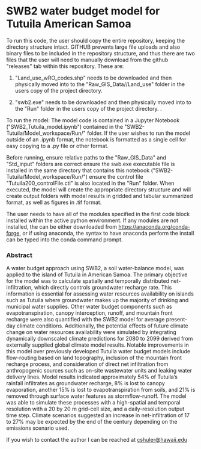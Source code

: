 # SWB2 water budget model for Tutuila American Samoa


To run this code, the user should copy the entire repository, keeping the directory structure intact. GITHUB prevents large file uploads and also binary files to be included in the repository structure, and thus there are two files that the user will need to manually download from the github "releases" tab within this repository. These are: 

1) "Land_use_wRO_codes.shp" needs to be downloaded and then physically moved into to the "Raw_GIS_Data//Land_use" folder in the users copy of the project directory. 

2) "swb2.exe" needs to be downloaded and then physically moved into to the "Run" folder in the users copy of the project directory. .


To run the model:
The model code is contained in a Jupyter Notebook ("SWB2_Tutuila_model.ipynb") contained in the "SWB2-Tutuila/Model_workspace/Run/" folder. If the user wishes to run the model outside of an .ipynb format, the notebook is formatted as a single cell for easy copying to a .py file or other format. 

Before running, ensure relative paths to the "Raw_GIS_Data" and "Std_input" folders are correct ensure the swb.exe executable file is installed in the same directory that contains this notebook ("SWB2-Tutuila/Model_workspace/Run/") ensure the control file "Tutuila200_controlFile.ctl" is also located in the "Run" folder.  When executed, the model will create the appropriate directory structure and will create output folders with model results in gridded and tabular summarized format, as well as figures in .tif format.

The user needs to have all of the modules specified in the first code block installed within the active python environment. If any modules are not installed, the can be either downloaded from https://anaconda.org/conda-forge, or if using anaconda, the syntax to have anaconda perform the install can be typed into the conda command prompt.

### Abstract
A water budget approach using SWB2, a soil water-balance model, was applied to the island of Tutuila in American Samoa. The primary objective for the model was to calculate spatially and temporally distributed net-infiltration, which directly controls groundwater recharge rate. This information is essential for assessing water resources availability on islands such as Tutuila where groundwater makes up the majority of drinking and municipal water supplies. Other water budget components such as evapotranspiration, canopy interception, runoff, and mountain front recharge were also quantified with the SWB2 model for average present-day climate conditions. Additionally, the potential effects of future climate change on water resources availability were simulated by integrating dynamically downscaled climate predictions for 2080 to 2099 derived from externally supplied global climate model results. Notable improvements in this model over previously developed Tutuila water budget models include flow-routing based on land topography, inclusion of the mountain front recharge process, and consideration of direct net infiltration from anthropogenic sources such as on-site wastewater units and leaking water delivery lines. Model results indicated approximately 54% of Tutuila’s rainfall infiltrates as groundwater recharge, 8% is lost to canopy evaporation, another 15% is lost to evapotranspiration from soils, and 21% is removed through surface water features as stormflow-runoff.  The model was able to simulate these processes with a high-spatial and temporal resolution with a 20 by 20 m grid-cell size, and a daily-resolution output time step. Climate scenarios suggested an increase in net-infiltration of 17 to 27% may be expected by the end of the century depending on the emissions scenario used.


If you wish to contact the author I can be reached at cshuler@hawaii.edu

